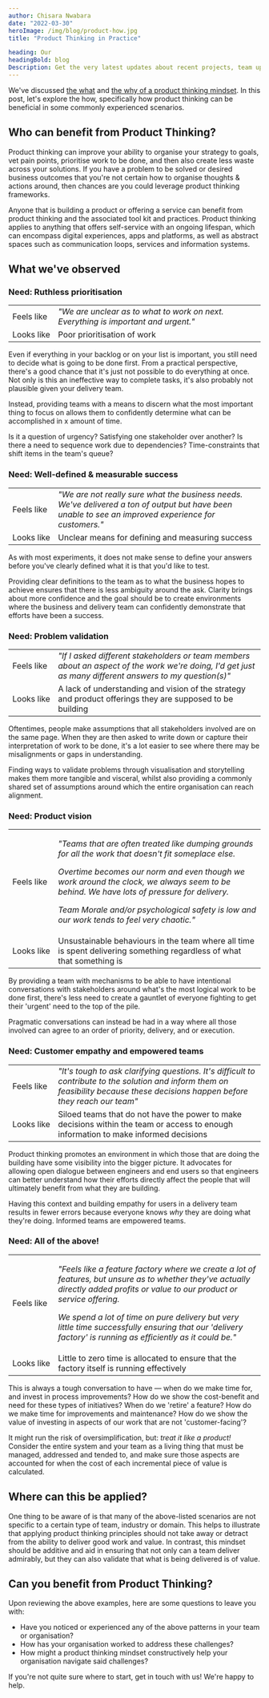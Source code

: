 ```yaml
---
author: Chisara Nwabara
date: "2022-03-30"
heroImage: /img/blog/product-how.jpg
title: "Product Thinking in Practice"

heading: Our
headingBold: blog
Description: Get the very latest updates about recent projects, team updates, thoughts and industry news from our team of EngineerBetter experts.
---
```


We've discussed [the what](/blog/product-thinking) and [the why of a product thinking mindset](/blog/product-why). In this post, let's explore the how, specifically how product thinking can be beneficial in some commonly experienced scenarios.

## Who can benefit from Product Thinking?

Product thinking can improve your ability to organise your strategy to goals, vet pain points, prioritise work to be done, and then also create less waste across your solutions. If you have a problem to be solved or desired business outcomes that you're not certain how to organise thoughts & actions around, then chances are you could leverage product thinking frameworks.

Anyone that is building a product or offering a service can benefit from product thinking and the associated tool kit and practices. Product thinking applies to anything that offers self-service with an ongoing lifespan, which can encompass digital experiences, apps and platforms, as well as abstract spaces such as communication loops, services and information systems.

## What we've observed

### Need: Ruthless prioritisation

<table class="comparison">
  <tr>
    <td>Feels&nbsp;like</td>
    <td style="text-align: left; font-style: italic;">"We are unclear as to what to work on next. Everything is important and urgent."</td>
  </tr>
  <tr>
    <td>Looks&nbsp;like</td>
    <td style="text-align: left;">Poor prioritisation of work</td>
  </tr>
</table>

Even if everything in your backlog or on your list is important, you still need to decide what is going to be done first. From a practical perspective, there's a good chance that it's just not possible to do everything at once. Not only is this an ineffective way to complete tasks, it's also probably not plausible given your delivery team.

Instead, providing teams with a means to discern what the most important thing to focus on allows them to confidently determine what can be accomplished in x amount of time.

Is it a question of urgency? Satisfying one stakeholder over another? Is there a need to sequence work due to dependencies? Time-constraints that shift items in the team's queue?


### Need: Well-defined & measurable success

<table class="comparison">
  <tr>
    <td>Feels&nbsp;like</td>
    <td style="text-align: left; font-style: italic;">"We are not really sure what the business needs. We've delivered a ton of output but have been unable to see an improved experience for customers."</td>
  </tr>
  <tr>
    <td>Looks&nbsp;like</td>
    <td style="text-align: left;">Unclear means for defining and measuring success</td>
  </tr>
</table>

As with most experiments, it does not make sense to define your answers before you've clearly defined what it is that you'd like to test.

Providing clear definitions to the team as to what the business hopes to achieve ensures that there is less ambiguity around the ask. Clarity brings about more confidence and the goal should be to create environments where the business and delivery team can confidently demonstrate that efforts have been a success.

### Need: Problem validation

<table class="comparison">
  <tr>
    <td>Feels&nbsp;like</td>
    <td style="text-align: left; font-style: italic;">"If I asked different stakeholders or team members about an aspect of the work we're doing, I'd get just as many different answers to my question(s)"</td>
  </tr>
  <tr>
    <td>Looks&nbsp;like</td>
    <td style="text-align: left;">A lack of understanding and vision of the strategy and product offerings they are supposed to be building</td>
  </tr>
</table>

Oftentimes, people make assumptions that all stakeholders involved are on the same page. When they are then asked to write down or capture their interpretation of work to be done, it's a lot easier to see where there may be misalignments or gaps in understanding.

Finding ways to validate problems through visualisation and storytelling makes them more tangible and visceral, whilst also providing a commonly shared set of assumptions around which the entire organisation can reach alignment.

### Need: Product vision

<table class="comparison">
  <tr>
    <td>Feels&nbsp;like</td>
    <td style="text-align: left; font-style: italic;"><p>"Teams that are often treated like dumping grounds for all the work that doesn't fit someplace else.</p>
    <p>Overtime becomes our norm and even though we work around the clock, we always seem to be behind. We have lots of pressure for delivery.</p>
    <p style="padding-bottom: 0px">Team Morale and/or psychological safety is low and our work tends to feel very chaotic."</p>
  </td>
  </tr>
  <tr>
    <td>Looks&nbsp;like</td>
    <td style="text-align: left;">Unsustainable behaviours in the team where all time is spent delivering something regardless of what that something is</td>
  </tr>
</table>

By providing a team with mechanisms to be able to have intentional conversations with stakeholders around what's the most logical work to be done first, there's less need to create a gauntlet of everyone fighting to get their 'urgent' need to the top of the pile.

Pragmatic conversations can instead be had in a way where all those involved can agree to an order of priority, delivery, and or execution.

### Need: Customer empathy and empowered teams

<table class="comparison">
  <tr>
    <td>Feels&nbsp;like</td>
    <td style="text-align: left; font-style: italic;">"It's tough to ask clarifying questions. It's difficult to contribute to the solution and inform them on feasibility because these decisions happen before they reach our team"</td>
  </tr>
  <tr>
    <td>Looks&nbsp;like</td>
    <td style="text-align: left;">Siloed teams that do not have the power to make decisions within the team or access to enough information to make informed decisions</td>
  </tr>
</table>

Product thinking promotes an environment in which those that are doing the building have some visibility into the bigger picture. It advocates for allowing open dialogue between engineers and end users so that engineers can better understand how their efforts directly affect the people that will ultimately benefit from what they are building.

Having this context and building empathy for users in a delivery team results in fewer errors because everyone knows _why_ they are doing what they're doing. Informed teams are empowered teams.

### Need: All of the above!

<table class="comparison">
  <tr>
    <td>Feels&nbsp;like</td>
    <td style="text-align: left; font-style: italic;">
      <p>"Feels like a feature factory where we create a lot of features, but unsure as to whether they've actually directly added profits or value to our product or service offering.</p>
      <p style="padding-bottom: 0px;">We spend a lot of time on pure delivery but very little time successfully ensuring that our 'delivery factory' is running as efficiently as it could be."</p>
    </td>
  </tr>
  <tr>
    <td>Looks&nbsp;like</td>
    <td style="text-align: left;">Little to zero time is allocated to ensure that the factory itself is running effectively</td>
  </tr>
</table>

This is always a tough conversation to have — when do we make time for, and invest in process improvements? How do we show the cost-benefit and need for these types of initiatives? When do we 'retire' a feature? How do we make time for improvements and maintenance? How do we show the value of investing in aspects of our work that are not 'customer-facing'?

It might run the risk of oversimplification, but: _treat it like a product!_ Consider the entire system and your team as a living thing that must be managed, addressed and tended to, and make sure those aspects are accounted for when the cost of each incremental piece of value is calculated.

## Where can this be applied?

One thing to be aware of is that many of the above-listed scenarios are not specific to a certain type of team, industry or domain. This helps to illustrate that applying product thinking principles should not take away or detract from the ability to deliver good work and value. In contrast, this mindset should be additive and aid in ensuring that not only can a team deliver admirably, but they can also validate that what is being delivered is of value.

## Can you benefit from Product Thinking?

Upon reviewing the above examples, here are some questions to leave you with:

* Have you noticed or experienced any of the above patterns in your team or organisation?
* How has your organisation worked to address these challenges?
* How might a product thinking mindset constructively help your organisation navigate said challenges?

If you're not quite sure where to start, get in touch with us! We're happy to help.
